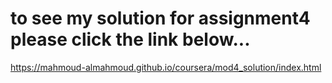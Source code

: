 # to see my solution for assignment4 please click the link below...
https://mahmoud-almahmoud.github.io/coursera/mod4_solution/index.html

